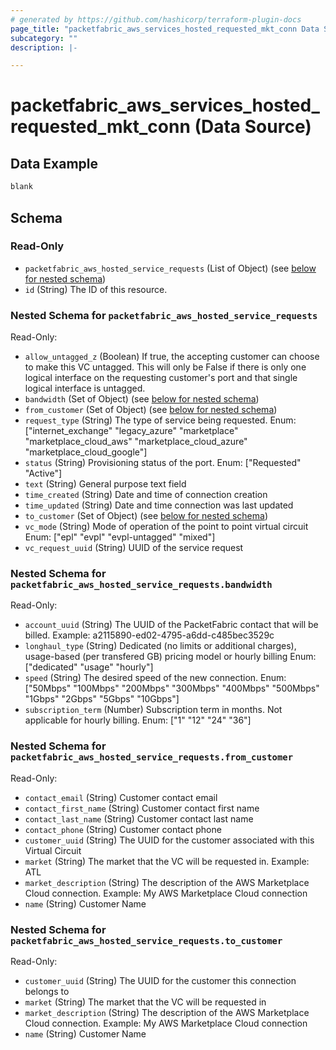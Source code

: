 ```yaml
---
# generated by https://github.com/hashicorp/terraform-plugin-docs
page_title: "packetfabric_aws_services_hosted_requested_mkt_conn Data Source - terraform-provider-packetfabric"
subcategory: ""
description: |-

---
```


# packetfabric_aws_services_hosted_requested_mkt_conn (Data Source)


## Data Example

```terraform
blank
```

## Schema

### Read-Only

- `packetfabric_aws_hosted_service_requests` (List of Object) (see [below for nested schema](#nestedatt--packetfabric_aws_hosted_service_requests))
- `id` (String) The ID of this resource.

<a id="nestedatt--packetfabric_aws_hosted_service_requests"></a>
### Nested Schema for `packetfabric_aws_hosted_service_requests`

Read-Only:

- `allow_untagged_z` (Boolean) If true, the accepting customer can choose to make this VC untagged. This will only be False if there is only one logical interface on the requesting customer's port and that single logical interface is untagged.
- `bandwidth` (Set of Object) (see [below for nested schema](#nestedobjatt--packetfabric_aws_hosted_service_requests--bandwidth))
- `from_customer` (Set of Object) (see [below for nested schema](#nestedobjatt--aws_hosted_service_requests--from_customer))
- `request_type` (String) The type of service being requested.
      Enum: ["internet_exchange" "legacy_azure" "marketplace" "marketplace_cloud_aws" "marketplace_cloud_azure" "marketplace_cloud_google"]
- `status` (String) Provisioning status of the port.
      Enum: ["Requested" "Active"]
- `text` (String) General purpose text field
- `time_created` (String) Date and time of connection creation
- `time_updated` (String) Date and time connection was last updated
- `to_customer` (Set of Object) (see [below for nested schema](#nestedobjatt--packetfabric_aws_hosted_service_requests--to_customer))
- `vc_mode` (String) Mode of operation of the point to point virtual circuit
      Enum: ["epl" "evpl" "evpl-untagged" "mixed"]
- `vc_request_uuid` (String) UUID of the service request

<a id="nestedobjatt--packetfabric_aws_hosted_service_requests--bandwidth"></a>
### Nested Schema for `packetfabric_aws_hosted_service_requests.bandwidth`

Read-Only:

- `account_uuid` (String) The UUID of the PacketFabric contact that will be billed.
      Example: a2115890-ed02-4795-a6dd-c485bec3529c
- `longhaul_type` (String) Dedicated (no limits or additional charges), usage-based (per transfered GB) pricing model or hourly billing
      Enum: ["dedicated" "usage" "hourly"]
- `speed` (String) The desired speed of the new connection.
      Enum: ["50Mbps" "100Mbps" "200Mbps" "300Mbps" "400Mbps" "500Mbps" "1Gbps" "2Gbps" "5Gbps" "10Gbps"]
- `subscription_term` (Number) Subscription term in months. Not applicable for hourly billing.
      Enum: ["1" "12" "24" "36"]


<a id="nestedobjatt--packetfabric_aws_hosted_service_requests--from_customer"></a>
### Nested Schema for `packetfabric_aws_hosted_service_requests.from_customer`

Read-Only:

- `contact_email` (String) Customer contact email
- `contact_first_name` (String) Customer contact first name
- `contact_last_name` (String) Customer contact last name
- `contact_phone` (String) Customer contact phone
- `customer_uuid` (String) The UUID for the customer associated with this Virtual Circuit
- `market` (String) The market that the VC will be requested in.
      Example: ATL
- `market_description` (String) The description of the AWS Marketplace Cloud connection.
      Example: My AWS Marketplace Cloud connection
- `name` (String) Customer Name


<a id="nestedobjatt--packetfabric_aws_hosted_service_requests--to_customer"></a>
### Nested Schema for `packetfabric_aws_hosted_service_requests.to_customer`

Read-Only:

- `customer_uuid` (String) The UUID for the customer this connection belongs to
- `market` (String) The market that the VC will be requested in
- `market_description` (String) The description of the AWS Marketplace Cloud connection.
      Example: My AWS Marketplace Cloud connection
- `name` (String) Customer Name
